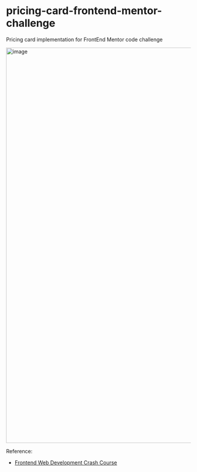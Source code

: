 # pricing-card-frontend-mentor-challenge
Pricing card implementation for FrontEnd Mentor code challenge

<img width="1080" alt="image" src="https://github.com/user-attachments/assets/d4f7c217-cf91-4c1c-a229-ebe18f373bef">

Reference:
- <a href="https://youtu.be/zJSY8tbf_ys">Frontend Web Development Crash Course</a>
